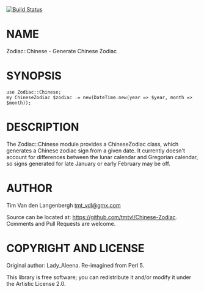 [![Build Status](https://travis-ci.org/tmtvl/Zodiac-Chinese.svg?branch=master)](https://travis-ci.org/tmtvl/Zodiac-Chinese)
# NAME

Zodiac::Chinese - Generate Chinese Zodiac

# SYNOPSIS

```Perl6
use Zodiac::Chinese;
my ChineseZodiac $zodiac .= new(DateTime.new(year => $year, month => $month));
```

# DESCRIPTION

The Zodiac::Chinese module provides a ChineseZodiac class, which generates a Chinese zodiac sign from a given date. It currently doesn't account for differences between the lunar calendar and Gregorian calendar, so signs generated for late January or early February may be off.

# AUTHOR

Tim Van den Langenbergh <tmt_vdl@gmx.com>

Source can be located at: https://github.com/tmtvl/Chinese-Zodiac. Comments and Pull Requests are welcome.

# COPYRIGHT AND LICENSE

Original author: Lady_Aleena. Re-imagined from Perl 5.

This library is free software; you can redistribute it and/or modify it under the Artistic License 2.0.
